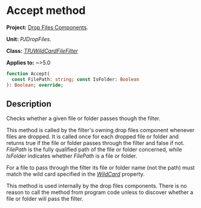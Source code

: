 # Accept method

**Project:** [Drop Files Components](../API.md).

**Unit:** _PJDropFiles_.

**Class:** _[TPJWildCardFileFilter](./TPJWildCardFileFilter.md)_

**Applies to:** ~>5.0

```pascal
function Accept(
  const FilePath: string; const IsFolder: Boolean
): Boolean; override;
```

## Description

Checks whether a given file or folder passes though the filter.

This method is called by the filter's owning drop files component whenever files are dropped. It is called once for each dropped file or folder and returns true if the file or folder passes through the filter and false if not. _FilePath_ is the fully qualified path of the file or folder concerned, while _IsFolder_ indicates whether _FilePath_ is a file or folder.

For a file to pass through the filter its file or folder name (not the path) must match the wild card specified in the _[WildCard](./TPJWildCardFileFilter-WildCard.md)_ property.

This method is used internally by the drop files components. There is no reason to call the method from program code unless to discover whether a file or folder will pass the filter.
